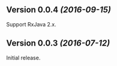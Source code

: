 Version 0.0.4 *(2016-09-15)*
----------------------------

Support RxJava 2.x.


Version 0.0.3 *(2016-07-12)*
----------------------------

Initial release.
